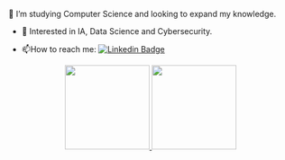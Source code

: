 :telescope: I’m studying Computer Science and looking to expand my knowledge.

- :seedling: Interested in IA, Data Science and Cybersecurity.

- :mailbox:How to reach me: [![Linkedin Badge](https://img.shields.io/badge/-blue?style=flat&logo=Linkedin&logoColor=white)](https://www.linkedin.com/in/andrematteucci/)

<div align="center">
  <a href="https://github.com/hashaski">
  <img height="150em" src="https://github-readme-stats.vercel.app/api?username=hashaski&show_icons=true&theme=rose_pine&include_all_commits=true&count_private=true"/>
  <img height="150em" src="https://github-readme-stats.vercel.app/api/top-langs/?username=hashaski&layout=compact&langs_count=7&theme=rose_pine"/>
</div>
